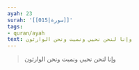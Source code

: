 ```yaml
---
ayah: 23
surah: '[[015|سورة]]'
tags:
- quran/ayah
text: وإنا لنحن نحيي ونميت ونحن الوارثون
---
```

> وإنا لنحن نحيي ونميت ونحن الوارثون

